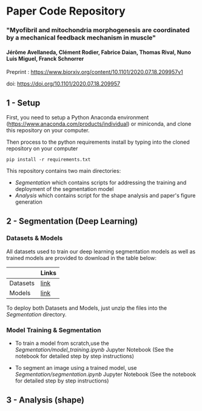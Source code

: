 # Paper Code Repository

### __"Myofibril and mitochondria morphogenesis are coordinated by a mechanical feedback mechanism in muscle"__
#### Jérôme Avellaneda, Clément Rodier, Fabrice Daian, Thomas Rival, Nuno Luis Miguel, Franck Schnorrer

Preprint : https://www.biorxiv.org/content/10.1101/2020.07.18.209957v1

doi: https://doi.org/10.1101/2020.07.18.209957

## 1 - Setup

First, you need to setup a Python Anaconda environment (https://www.anaconda.com/products/individual) or miniconda, and clone this repository on your computer.

Then process to the python requirements install by typing into the cloned repository on your computer
```
pip install -r requirements.txt
```

This repository contains two main directories:
- *Segmentation* which contains scripts for addressing the training and deployment of the segmentation model
- *Analysis* which contains script for the shape analysis and paper's figure generation


## 2 - Segmentation (Deep Learning)

### Datasets & Models

All datasets used to train our deep learning segmentation models as well as trained models are provided to download in the table below:

|                |   Links  |
|----------------|----------|
| Datasets       | [link]() |
| Models         | [link]() |

To deploy both Datasets and Models, just unzip the files into the *Segmentation* directory.

### Model Training & Segmentation

- To train a model from scratch,use the *Segmentation/model_training.ipynb* Jupyter Notebook (See the notebook for detailed step by step instructions)

- To segment an image using a trained model, use *Segmentation/segmentation.ipynb* Jupyter Notebook (See the notebook for detailed step by step instructions)

## 3 - Analysis (shape)





